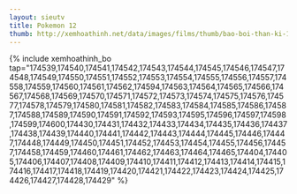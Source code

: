```yaml
---
layout: sieutv
title: Pokemon 12
thumb: http://xemhoathinh.net/data/images/films/thumb/bao-boi-than-ki-12-pokemon-12-2008.jpg
---
```

{% include xemhoathinh_bo tap="174539,174540,174541,174542,174543,174544,174545,174546,174547,174548,174549,174550,174551,174552,174553,174554,174555,174556,174557,174558,174559,174560,174561,174562,174594,174563,174564,174565,174566,174567,174568,174569,174570,174571,174572,174573,174574,174575,174576,174577,174578,174579,174580,174581,174582,174583,174584,174585,174586,174587,174588,174589,174590,174591,174592,174593,174595,174596,174597,174598,174599,174600,174430,174431,174432,174433,174434,174435,174436,174437,174438,174439,174440,174441,174442,174443,174444,174445,174446,174447,174448,174449,174450,174451,174452,174453,174454,174455,174456,174457,174458,174459,174460,174461,174462,174463,174464,174465,174404,174405,174406,174407,174408,174409,174410,174411,174412,174413,174414,174415,174416,174417,174418,174419,174420,174421,174422,174423,174424,174425,174426,174427,174428,174429" %} 

